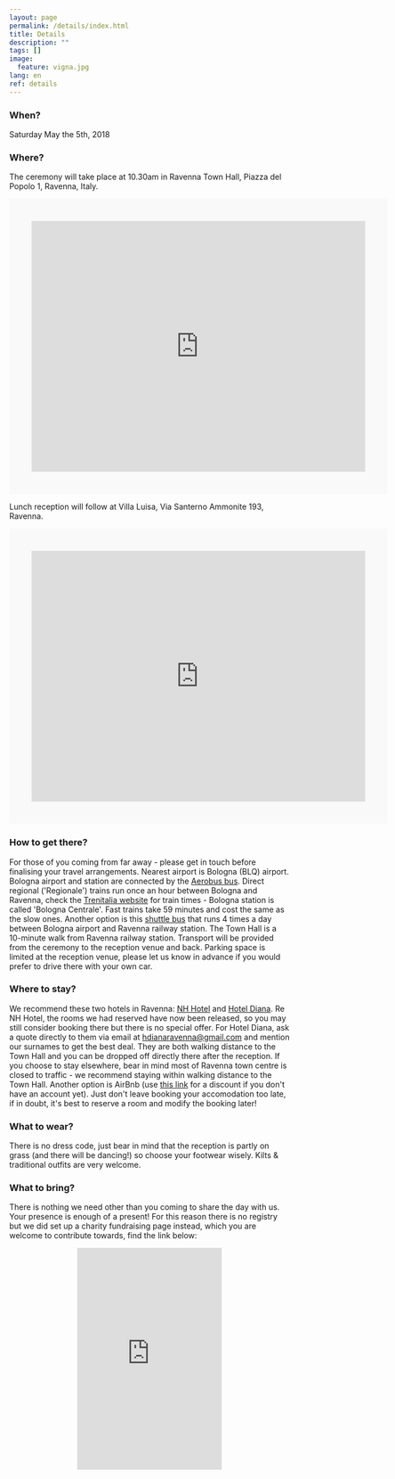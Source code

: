 ```yaml
---
layout: page
permalink: /details/index.html
title: Details
description: ""
tags: []
image:
  feature: vigna.jpg
lang: en
ref: details
---
```



### When?   

Saturday May the 5th, 2018

### Where?   

The ceremony will take place at 10.30am in Ravenna Town Hall, Piazza del Popolo 1, Ravenna, Italy.
<div class="google-maps">
    <iframe src="https://www.google.com/maps/embed?pb=!1m14!1m8!1m3!1d552718.9721252556!2d11.811229583592342!3d44.43532089113919!3m2!1i1024!2i768!4f13.1!3m3!1m2!1s0x0%3A0xbe4eda259187bc7b!2sComune+di+Ravenna!5e0!3m2!1sen!2suk!4v1487937797713" width="600" height="450" frameborder="0" style="border:40px solid #f9f9f9" allowfullscreen></iframe>
</div>  
   
Lunch reception will follow at Villa Luisa, Via Santerno Ammonite 193, Ravenna.   
<div class="google-maps">
    <iframe src="https://www.google.com/maps/embed?pb=!1m18!1m12!1m3!1d11393.051153778155!2d12.06609052031141!3d44.4482824200331!2m3!1f0!2f0!3f0!3m2!1i1024!2i768!4f13.1!3m3!1m2!1s0x477e0726cc087ee7%3A0xcd71323400c1ad51!2sVia+Santerno+Ammonite%2C+193%2C+48124+Ravenna+RA!5e0!3m2!1sen!2sit!4v1495557784304" width="600" height="450" frameborder="0" style="border:40px solid #f9f9f9" allowfullscreen></iframe>
</div>


### How to get there?   
For those of you coming from far away - please get in touch before finalising your travel arrangements. Nearest airport is Bologna (BLQ) airport. Bologna airport and station are connected by the [Aerobus bus](https://aerobus.bo.it/en). Direct regional ('Regionale') trains run once an hour between Bologna and Ravenna, check the [Trenitalia website](http://www.trenitalia.com/tcom-en) for train times - Bologna station is called 'Bologna Centrale'. Fast trains take 59 minutes and cost the same as the slow ones. Another option is this [shuttle bus](http://www.shuttlecrab.it/index_en.php) that runs 4 times a day between Bologna airport and Ravenna railway station. The Town Hall is a 10-minute walk from Ravenna railway station. Transport will be provided from the ceremony to the reception venue and back. Parking space is limited at the reception venue, please let us know in advance if you would prefer to drive there with your own car.

### Where to stay?   
We recommend these two hotels in Ravenna: [NH Hotel](https://www.nh-hotels.com/hotel/nh-ravenna) and [Hotel Diana](http://www.hoteldiana.ra.it/). Re NH Hotel, the rooms we had reserved have now been released, so you may still consider booking there but there is no special offer. For Hotel Diana, ask a quote directly to them via email at hdianaravenna@gmail.com and mention our surnames to get the best deal. They are both walking distance to the Town Hall and you can be dropped off directly there after the reception. If you choose to stay elsewhere, bear in mind most of Ravenna town centre is closed to traffic - we recommend staying within walking distance to the Town Hall. Another option is AirBnb (use [this link](https://www.airbnb.com/c/sandrag4364) for a discount if you don't have an account yet). Just don't leave booking your accomodation too late, if in doubt, it's best to reserve a room and modify the booking later!      

### What to wear?   
There is no dress code, just bear in mind that the reception is partly on grass (and there will be dancing!) so choose your footwear wisely. Kilts & traditional outfits are very welcome.

### What to bring?
There is nothing we need other than you coming to share the day with us. Your presence is enough of a present! For this reason there is no registry but we did set up a charity fundraising page instead, which you are welcome to contribute towards, find the link below:   
<div align="center">
<iframe src="https://www.youcaring.com/fundraiser-widget.aspx?frid=766405" width="260" height="398" frameborder="0"></iframe>
</div>






